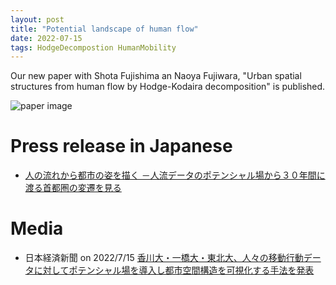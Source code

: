 ```yaml
---
layout: post
title: "Potential landscape of human flow"
date: 2022-07-15
tags: HodgeDecompostion HumanMobility
---
```


Our new paper with Shota Fujishima an Naoya Fujiwara, "Urban spatial structures from human flow by Hodge-Kodaira decomposition" is published.

![paper image](/assets/london-type2-1.png)

# Press release in Japanese
- [人の流れから都市の姿を描く －人流データのポテンシャル場から３０年間に渡る首都圏の変遷を見る](https://www.kagawa-u.ac.jp/files/9116/5785/9231/0713.pdf)

# Media
- 日本経済新聞 on 2022/7/15 [香川大・一橋大・東北大、人々の移動行動データに対してポテンシャル場を導入し都市空間構造を可視化する手法を発表](https://www.nikkei.com/article/DGXZRSP636575_V10C22A7000000/)
